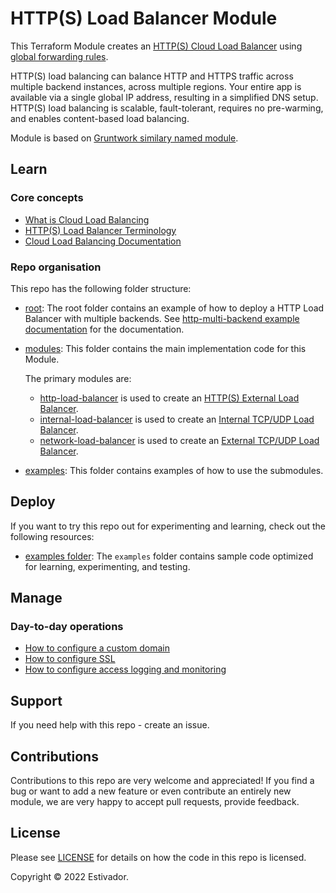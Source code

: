 # HTTP(S) Load Balancer Module

This Terraform Module creates an [HTTP(S) Cloud Load Balancer](https://cloud.google.com/load-balancing/docs/https/) using [global forwarding rules](https://cloud.google.com/load-balancing/docs/https/global-forwarding-rules).

HTTP(S) load balancing can balance HTTP and HTTPS traffic across multiple backend instances, across multiple regions. Your entire app is available via a single global IP address, resulting in a simplified DNS setup. HTTP(S) load balancing is scalable, fault-tolerant, requires no pre-warming, and enables content-based load balancing.

Module is based on [Gruntwork similary named module](https://github.com/gruntwork-io/terraform-google-load-balancer).

## Learn

### Core concepts

- [What is Cloud Load Balancing](https://github.com/Estivador/terraform-google-load-balancer/blob/master/modules/http-load-balancer/core-concepts.md#what-is-cloud-load-balancing)
- [HTTP(S) Load Balancer Terminology](https://github.com/Estivador/terraform-google-load-balancer/tree/master/modules/http-load-balancer/core-concepts.md#https-load-balancer-terminology)
- [Cloud Load Balancing Documentation](https://cloud.google.com/load-balancing/)

### Repo organisation

This repo has the following folder structure:

* [root](https://github.com/Estivador/terraform-google-load-balancer/tree/master): The root folder contains an example of how to deploy a HTTP Load Balancer with multiple backends. See [http-multi-backend example documentation](https://github.com/Estivador/terraform-google-load-balancer/blob/master/examples/http-multi-backend) for the documentation.

* [modules](https://github.com/Estivador/terraform-google-load-balancer/blob/master/modules): This folder contains the main implementation code for this Module.

  The primary modules are:

    * [http-load-balancer](https://github.com/Estivador/terraform-google-load-balancer/blob/master/modules/http-load-balancer) is used to create an [HTTP(S) External Load Balancer](https://cloud.google.com/load-balancing/docs/https/).
    * [internal-load-balancer](https://github.com/Estivador/terraform-google-load-balancer/blob/master/modules/internal-load-balancer) is used to create an [Internal TCP/UDP Load Balancer](https://cloud.google.com/load-balancing/docs/internal/).
    * [network-load-balancer](https://github.com/Estivador/terraform-google-load-balancer/blob/master/modules/network-load-balancer) is used to create an [External TCP/UDP Load Balancer](https://cloud.google.com/load-balancing/docs/network/).

* [examples](https://github.com/Estivador/terraform-google-load-balancer/blob/master/examples): This folder contains examples of how to use the submodules.

## Deploy

If you want to try this repo out for experimenting and learning, check out the following resources:

- [examples folder](https://github.com/Estivador/terraform-google-load-balancer/blob/master/examples): The `examples` folder contains sample code optimized for learning, experimenting, and testing.

## Manage

### Day-to-day operations

- [How to configure a custom domain](https://github.com/Estivador/terraform-google-load-balancer/tree/master/modules/http-load-balancer/core-concepts.md#how-do-you-configure-a-custom-domain)
- [How to configure SSL](https://github.com/Estivador/terraform-google-load-balancer/tree/master/modules/http-load-balancer/core-concepts.md#how-do-you-configure-ssl)
- [How to configure access logging and monitoring](https://github.com/Estivador/terraform-google-load-balancer/tree/master/modules/http-load-balancer/core-concepts.md#how-do-you-configure-access-logging-and-monitoring)

## Support

If you need help with this repo - create an issue.

## Contributions

Contributions to this repo are very welcome and appreciated! If you find a bug or want to add a new feature or even contribute an entirely new module, we are very happy to accept pull requests, provide feedback.

## License

Please see [LICENSE](https://github.com/Estivador/terraform-google-load-balancer/blob/master/LICENSE.txt) for details on how the code in this repo is licensed.

Copyright &copy; 2022 Estivador.

